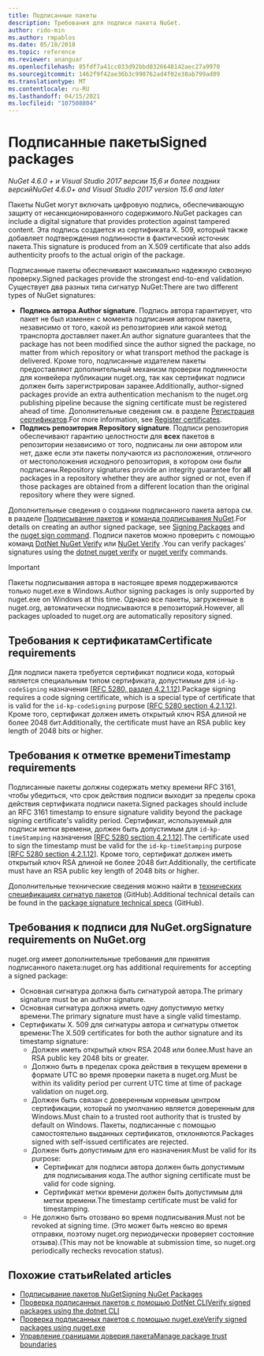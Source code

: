 ```yaml
---
title: Подписанные пакеты
description: Требования для подписи пакета NuGet.
author: rido-min
ms.author: rmpablos
ms.date: 05/18/2018
ms.topic: reference
ms.reviewer: ananguar
ms.openlocfilehash: 85fdf7a41cc033d92bbd0326648142aec27a9970
ms.sourcegitcommit: 1462f9f42ae36b3c990762ad4f02e38ab799ad09
ms.translationtype: MT
ms.contentlocale: ru-RU
ms.lasthandoff: 04/15/2021
ms.locfileid: "107508804"
---
```

# <a name="signed-packages"></a><span data-ttu-id="95efc-103">Подписанные пакеты</span><span class="sxs-lookup"><span data-stu-id="95efc-103">Signed packages</span></span>

<span data-ttu-id="95efc-104">*NuGet 4.6.0 + и Visual Studio 2017 версии 15,6 и более поздних версий*</span><span class="sxs-lookup"><span data-stu-id="95efc-104">*NuGet 4.6.0+ and Visual Studio 2017 version 15.6 and later*</span></span>

<span data-ttu-id="95efc-105">Пакеты NuGet могут включать цифровую подпись, обеспечивающую защиту от несанкционированного содержимого.</span><span class="sxs-lookup"><span data-stu-id="95efc-105">NuGet packages can include a digital signature that provides protection against tampered content.</span></span> <span data-ttu-id="95efc-106">Эта подпись создается из сертификата X. 509, который также добавляет подтверждения подлинности в фактический источник пакета.</span><span class="sxs-lookup"><span data-stu-id="95efc-106">This signature is produced from an X.509 certificate that also adds authenticity proofs to the actual origin of the package.</span></span>

<span data-ttu-id="95efc-107">Подписанные пакеты обеспечивают максимально надежную сквозную проверку.</span><span class="sxs-lookup"><span data-stu-id="95efc-107">Signed packages provide the strongest end-to-end validation.</span></span> <span data-ttu-id="95efc-108">Существует два разных типа сигнатур NuGet:</span><span class="sxs-lookup"><span data-stu-id="95efc-108">There are two different types of NuGet signatures:</span></span>
- <span data-ttu-id="95efc-109">**Подпись автора**.</span><span class="sxs-lookup"><span data-stu-id="95efc-109">**Author signature**.</span></span> <span data-ttu-id="95efc-110">Подпись автора гарантирует, что пакет не был изменен с момента подписания автором пакета, независимо от того, какой из репозиториев или какой метод транспорта доставляет пакет.</span><span class="sxs-lookup"><span data-stu-id="95efc-110">An author signature guarantees that the package has not been modified since the author signed the package, no matter from which repository or what transport method the package is delivered.</span></span> <span data-ttu-id="95efc-111">Кроме того, подписанные издателем пакеты предоставляют дополнительный механизм проверки подлинности для конвейера публикации nuget.org, так как сертификат подписи должен быть зарегистрирован заранее.</span><span class="sxs-lookup"><span data-stu-id="95efc-111">Additionally, author-signed packages provide an extra authentication mechanism to the nuget.org publishing pipeline because the signing certificate must be registered ahead of time.</span></span> <span data-ttu-id="95efc-112">Дополнительные сведения см. в разделе [Регистрация сертификатов](#signature-requirements-on-nugetorg).</span><span class="sxs-lookup"><span data-stu-id="95efc-112">For more information, see [Register certificates](#signature-requirements-on-nugetorg).</span></span>
- <span data-ttu-id="95efc-113">**Подпись репозитория**.</span><span class="sxs-lookup"><span data-stu-id="95efc-113">**Repository signature**.</span></span> <span data-ttu-id="95efc-114">Подписи репозитория обеспечивают гарантию целостности для **всех** пакетов в репозитории независимо от того, подписаны ли они автором или нет, даже если эти пакеты получаются из расположения, отличного от местоположения исходного репозитория, в котором они были подписаны.</span><span class="sxs-lookup"><span data-stu-id="95efc-114">Repository signatures provide an integrity guarantee for **all** packages in a repository whether they are author signed or not, even if those packages are obtained from a different location than the original repository where they were signed.</span></span>   

<span data-ttu-id="95efc-115">Дополнительные сведения о создании подписанного пакета автора см. в разделе [Подписывание пакетов](../create-packages/Sign-a-package.md) и [команда подписывания NuGet](../reference/cli-reference/cli-ref-sign.md).</span><span class="sxs-lookup"><span data-stu-id="95efc-115">For details on creating an author signed package, see [Signing Packages](../create-packages/Sign-a-package.md) and the [nuget sign command](../reference/cli-reference/cli-ref-sign.md).</span></span> <span data-ttu-id="95efc-116">Подписи пакетов можно проверить с помощью команд [DotNet NuGet Verify](/dotnet/core/tools/dotnet-nuget-verify) или [NuGet Verify](../reference/cli-reference/cli-ref-verify.md) .</span><span class="sxs-lookup"><span data-stu-id="95efc-116">You can verify packages' signatures using the [dotnet nuget verify](/dotnet/core/tools/dotnet-nuget-verify) or [nuget verify](../reference/cli-reference/cli-ref-verify.md) commands.</span></span>

> [!Important]
> <span data-ttu-id="95efc-117">Пакеты подписывания автора в настоящее время поддерживаются только nuget.exe в Windows.</span><span class="sxs-lookup"><span data-stu-id="95efc-117">Author signing packages is only supported by nuget.exe on Windows at this time.</span></span> <span data-ttu-id="95efc-118">Однако все пакеты, загруженные в nuget.org, автоматически подписываются в репозиторий.</span><span class="sxs-lookup"><span data-stu-id="95efc-118">However, all packages uploaded to nuget.org are automatically repository signed.</span></span>

## <a name="certificate-requirements"></a><span data-ttu-id="95efc-119">Требования к сертификатам</span><span class="sxs-lookup"><span data-stu-id="95efc-119">Certificate requirements</span></span>

<span data-ttu-id="95efc-120">Для подписи пакета требуется сертификат подписи кода, который является специальным типом сертификата, допустимым для `id-kp-codeSigning` назначения [[RFC 5280, раздел 4.2.1.12](https://tools.ietf.org/html/rfc5280#section-4.2.1.12)].</span><span class="sxs-lookup"><span data-stu-id="95efc-120">Package signing requires a code signing certificate, which is a special type of certificate that is valid for the `id-kp-codeSigning` purpose [[RFC 5280 section 4.2.1.12](https://tools.ietf.org/html/rfc5280#section-4.2.1.12)].</span></span> <span data-ttu-id="95efc-121">Кроме того, сертификат должен иметь открытый ключ RSA длиной не более 2048 бит.</span><span class="sxs-lookup"><span data-stu-id="95efc-121">Additionally, the certificate must have an RSA public key length of 2048 bits or higher.</span></span>

## <a name="timestamp-requirements"></a><span data-ttu-id="95efc-122">Требования к отметке времени</span><span class="sxs-lookup"><span data-stu-id="95efc-122">Timestamp requirements</span></span>

<span data-ttu-id="95efc-123">Подписанные пакеты должны содержать метку времени RFC 3161, чтобы убедиться, что срок действия подписи выходит за пределы срока действия сертификата подписи пакета.</span><span class="sxs-lookup"><span data-stu-id="95efc-123">Signed packages should include an RFC 3161 timestamp to ensure signature validity beyond the package signing certificate's validity period.</span></span> <span data-ttu-id="95efc-124">Сертификат, используемый для подписи метки времени, должен быть допустимым для `id-kp-timeStamping` назначения [[RFC 5280 section 4.2.1.12](https://tools.ietf.org/html/rfc5280#section-4.2.1.12)].</span><span class="sxs-lookup"><span data-stu-id="95efc-124">The certificate used to sign the timestamp must be valid for the `id-kp-timeStamping` purpose [[RFC 5280 section 4.2.1.12](https://tools.ietf.org/html/rfc5280#section-4.2.1.12)].</span></span> <span data-ttu-id="95efc-125">Кроме того, сертификат должен иметь открытый ключ RSA длиной не более 2048 бит.</span><span class="sxs-lookup"><span data-stu-id="95efc-125">Additionally, the certificate must have an RSA public key length of 2048 bits or higher.</span></span>

<span data-ttu-id="95efc-126">Дополнительные технические сведения можно найти в [технических спецификациях сигнатур пакетов](https://github.com/NuGet/Home/wiki/Package-Signatures-Technical-Details) (GitHub).</span><span class="sxs-lookup"><span data-stu-id="95efc-126">Additional technical details can be found in the [package signature technical specs](https://github.com/NuGet/Home/wiki/Package-Signatures-Technical-Details) (GitHub).</span></span>

## <a name="signature-requirements-on-nugetorg"></a><span data-ttu-id="95efc-127">Требования к подписи для NuGet.org</span><span class="sxs-lookup"><span data-stu-id="95efc-127">Signature requirements on NuGet.org</span></span>

<span data-ttu-id="95efc-128">nuget.org имеет дополнительные требования для принятия подписанного пакета:</span><span class="sxs-lookup"><span data-stu-id="95efc-128">nuget.org has additional requirements for accepting a signed package:</span></span>

- <span data-ttu-id="95efc-129">Основная сигнатура должна быть сигнатурой автора.</span><span class="sxs-lookup"><span data-stu-id="95efc-129">The primary signature must be an author signature.</span></span>
- <span data-ttu-id="95efc-130">Основная сигнатура должна иметь одну допустимую метку времени.</span><span class="sxs-lookup"><span data-stu-id="95efc-130">The primary signature must have a single valid timestamp.</span></span>
- <span data-ttu-id="95efc-131">Сертификаты X. 509 для сигнатуры автора и сигнатуры отметок времени:</span><span class="sxs-lookup"><span data-stu-id="95efc-131">The X.509 certificates for both the author signature and its timestamp signature:</span></span>
  - <span data-ttu-id="95efc-132">Должен иметь открытый ключ RSA 2048 или более.</span><span class="sxs-lookup"><span data-stu-id="95efc-132">Must have an RSA public key 2048 bits or greater.</span></span>
  - <span data-ttu-id="95efc-133">Должно быть в пределах срока действия в текущем времени в формате UTC во время проверки пакета в nuget.org.</span><span class="sxs-lookup"><span data-stu-id="95efc-133">Must be within its validity period per current UTC time at time of package validation on nuget.org.</span></span>
  - <span data-ttu-id="95efc-134">Должен быть связан с доверенным корневым центром сертификации, который по умолчанию является доверенным для Windows.</span><span class="sxs-lookup"><span data-stu-id="95efc-134">Must chain to a trusted root authority that is trusted by default on Windows.</span></span> <span data-ttu-id="95efc-135">Пакеты, подписанные с помощью самостоятельно выданных сертификатов, отклоняются.</span><span class="sxs-lookup"><span data-stu-id="95efc-135">Packages signed with self-issued certificates are rejected.</span></span>
  - <span data-ttu-id="95efc-136">Должен быть допустимым для его назначения:</span><span class="sxs-lookup"><span data-stu-id="95efc-136">Must be valid for its purpose:</span></span> 
    - <span data-ttu-id="95efc-137">Сертификат для подписи автора должен быть допустимым для подписывания кода.</span><span class="sxs-lookup"><span data-stu-id="95efc-137">The author signing certificate must be valid for code signing.</span></span>
    - <span data-ttu-id="95efc-138">Сертификат метки времени должен быть допустимым для метки времени.</span><span class="sxs-lookup"><span data-stu-id="95efc-138">The timestamp certificate must be valid for timestamping.</span></span>
  - <span data-ttu-id="95efc-139">Не должно быть отозвано во время подписывания.</span><span class="sxs-lookup"><span data-stu-id="95efc-139">Must not be revoked at signing time.</span></span> <span data-ttu-id="95efc-140">(Это может быть неясно во время отправки, поэтому nuget.org периодически проверяет состояние отзыва).</span><span class="sxs-lookup"><span data-stu-id="95efc-140">(This may not be knowable at submission time, so nuget.org periodically rechecks revocation status).</span></span>
  
  
## <a name="related-articles"></a><span data-ttu-id="95efc-141">Похожие статьи</span><span class="sxs-lookup"><span data-stu-id="95efc-141">Related articles</span></span>

- [<span data-ttu-id="95efc-142">Подписывание пакетов NuGet</span><span class="sxs-lookup"><span data-stu-id="95efc-142">Signing NuGet Packages</span></span>](../create-packages/Sign-a-Package.md)
- [<span data-ttu-id="95efc-143">Проверка подписанных пакетов с помощью DotNet CLI</span><span class="sxs-lookup"><span data-stu-id="95efc-143">Verify signed packages using the dotnet CLI</span></span>](/dotnet/core/tools/dotnet-nuget-verify)
- [<span data-ttu-id="95efc-144">Проверка подписанных пакетов с помощью nuget.exe</span><span class="sxs-lookup"><span data-stu-id="95efc-144">Verify signed packages using nuget.exe</span></span>](../reference/cli-reference/cli-ref-verify.md)
- [<span data-ttu-id="95efc-145">Управление границами доверия пакета</span><span class="sxs-lookup"><span data-stu-id="95efc-145">Manage package trust boundaries</span></span>](../consume-packages/installing-signed-packages.md)

